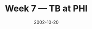 ---
layout: game
title: Week 7 — TB at PHI
season: 2002
game_id: 2002_07_TB_PHI
week: 7
date: 2002-10-20
home_team: PHI
away_team: TB
final_home: 
final_away: 
pbp_url: /assets/data/pbp/2002/2002_07_TB_PHI.csv.gz
---